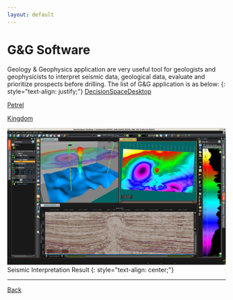 ```yaml
---
layout: default
---
```


# G&G Software
Geology & Geophysics application are very useful tool for geologists and geophysicists to interpret seismic data, geological data, evaluate 
and prioritize prospects before drilling.
The list of G&G application is as below:
{: style="text-align: justify;"}
[DecisionSpaceDesktop](https://www.landmark.solutions/DecisionSpace-Geosciences-10)

[Petrel](https://www.software.slb.com/products/petrel)

 [Kingdom](https://ihsmarkit.com/products/kingdom-seismic-geological-interpretation-software.html)


![3DSeismic_view](../assets/img/3DSeismic_View.jpg)
Seismic Interpretation Result
{: style="text-align: center;"}
* * *
[Back](./upstream.html)
